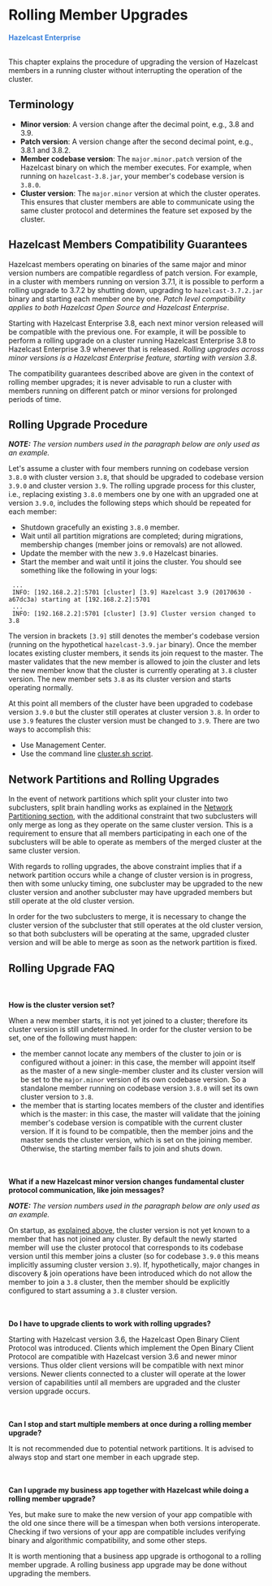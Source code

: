 # Rolling Member Upgrades

<font color="#3981DB">**Hazelcast Enterprise**</font>
<br></br>

This chapter explains the procedure of upgrading the version of Hazelcast members in a running cluster without interrupting the operation of the cluster.

## Terminology

* **Minor version**: A version change after the decimal point, e.g., 3.8 and 3.9.
* **Patch version**: A version change after the second decimal point, e.g., 3.8.1 and 3.8.2.
* **Member codebase version**: The `major.minor.patch` version of the Hazelcast binary on which the member executes. For example, when running on `hazelcast-3.8.jar`, your member's codebase version is `3.8.0`.
* **Cluster version**: The `major.minor` version at which the cluster operates. This ensures that cluster members are able to communicate using the same cluster protocol and
determines the feature set exposed by the cluster.


## Hazelcast Members Compatibility Guarantees

Hazelcast members operating on binaries of the same major and minor version numbers are compatible regardless of patch version.
  For example, in a cluster with members running on version 3.7.1, it is possible to perform a rolling upgrade to 3.7.2 by shutting down, upgrading to `hazelcast-3.7.2.jar` binary 
  and starting each member one by one. _Patch level compatibility applies to both Hazelcast Open Source and Hazelcast Enterprise_.

Starting with Hazelcast Enterprise 3.8, each next minor version released will be compatible with the previous one. For example, it will
 be possible to perform a rolling upgrade on a cluster running Hazelcast Enterprise 3.8 to Hazelcast Enterprise 3.9 whenever that is released.
 _Rolling upgrades across minor versions is a Hazelcast Enterprise feature, starting with version 3.8_.
 
The compatibility guarantees described above are given in the context of rolling member upgrades; it is never advisable to run a
 cluster with members running on different patch or minor versions for prolonged periods of time.


## Rolling Upgrade Procedure

***NOTE:*** *The version numbers used in the paragraph below are only used as an example.*

Let's assume a cluster with four members running on codebase version `3.8.0` with cluster version `3.8`, that should be upgraded to codebase version
`3.9.0` and cluster version `3.9`. The rolling upgrade process for this cluster, i.e., replacing existing `3.8.0` members one by one with an upgraded
one at version `3.9.0`, includes the following steps which should be repeated for each member:

 * Shutdown gracefully an existing `3.8.0` member.
 * Wait until all partition migrations are completed; during migrations, membership changes (member joins or removals) are not allowed.
 * Update the member with the new `3.9.0` Hazelcast binaries.
 * Start the member and wait until it joins the cluster. You should see something like the following in your logs:

```
 ...
 INFO: [192.168.2.2]:5701 [cluster] [3.9] Hazelcast 3.9 (20170630 - a67dc3a) starting at [192.168.2.2]:5701
 ...
 INFO: [192.168.2.2]:5701 [cluster] [3.9] Cluster version changed to 3.8
```
 
 The version in brackets `[3.9]` still denotes the member's codebase version (running on the hypothetical `hazelcast-3.9.jar` binary). Once the member
 locates existing cluster members, it sends its join request to the master. The master validates that the new member is allowed to join the cluster and
 lets the new member know that the cluster is currently operating at `3.8` cluster version. The new member sets `3.8` as its cluster version and starts operating
 normally.
 
 At this point all members of the cluster have been upgraded to codebase version `3.9.0` but the cluster still operates at cluster version `3.8`. In order to use `3.9` features
 the cluster version must be changed to `3.9`. There are two ways to accomplish this:
 
 * Use Management Center.
 * Use the command line [cluster.sh script](#using-the-script-cluster-sh).
 
## Network Partitions and Rolling Upgrades

In the event of network partitions which split your cluster into two subclusters, split brain handling works as explained in the [Network Partitioning section](#network-partitioning-split-brain-syndrome), with the
additional constraint that two subclusters will only merge as long as they operate on the same cluster version. This is a requirement to ensure that all members participating
in each one of the subclusters will be able to operate as members of the merged cluster at the same cluster version.

With regards to rolling upgrades, the above constraint implies that if a network partition occurs while a change of cluster version is in progress, then with some unlucky timing, one subcluster may be upgraded to the new cluster version and another subcluster may have upgraded members but still operate at the old cluster version.

In order for the two subclusters to merge, it is necessary to change the cluster version of the subcluster that still operates at the old cluster version, so that both subclusters
will be operating at the same, upgraded cluster version and will be able to merge as soon as the network partition is fixed.

  
## Rolling Upgrade FAQ

<br></br>
**How is the cluster version set?**

When a new member starts, it is not yet joined to a cluster; therefore its cluster version is still undetermined. In order for the cluster version to be
set, one of the following must happen:

 * the member cannot locate any members of the cluster to join or is configured without a joiner: in this case, the member will appoint itself as the
 master of a new single-member cluster and its cluster version will be set to the `major.minor` version of its own codebase version. So a standalone
 member running on codebase version `3.8.0` will set its own cluster version to `3.8`.
 * the member that is starting locates members of the cluster and identifies which is the master: in this case, the master will validate that the
 joining member's codebase version is compatible with the current cluster version. If it is found to be compatible, then the member joins and the master
 sends the cluster version, which is set on the joining member. Otherwise, the starting member fails to join and shuts down.

<br></br>
**What if a new Hazelcast minor version changes fundamental cluster protocol communication, like join messages?**

***NOTE:*** *The version numbers used in the paragraph below are only used as an example.*

On startup, as [explained above](#how-is-the-cluster-version-set), the cluster version is not yet known to a member that has not joined any cluster.
By default the newly started member will use the cluster protocol that corresponds to its codebase version until this member joins a cluster
(so for codebase `3.9.0` this means implicitly assuming cluster version `3.9`). If, hypothetically, major changes in discovery & join operations
have been introduced which do not allow the member to join a `3.8` cluster, then the member should be explicitly configured to start
assuming a `3.8` cluster version.

<br></br>
**Do I have to upgrade clients to work with rolling upgrades?**

Starting with Hazelcast version 3.6, the Hazelcast Open Binary Client Protocol was introduced. Clients which implement the Open Binary Client Protocol
are compatible with Hazelcast version 3.6 and newer minor versions. Thus older client versions will be compatible with next minor versions. Newer clients
connected to a cluster will operate at the lower version of capabilities until all members are upgraded and the cluster version upgrade occurs.

 <br></br>
**Can I stop and start multiple members at once during a rolling member upgrade?**

It is not recommended due to potential network partitions. It is advised to always stop and start one member in each upgrade step.

 <br></br>
**Can I upgrade my business app together with Hazelcast while doing a rolling member upgrade?**

Yes, but make sure to make the new version of your app compatible with the old one since there will be a timespan when both versions interoperate. Checking if two versions of your app are compatible includes verifying binary and algorithmic compatibility, and some other steps.

It is worth mentioning that a business app upgrade is orthogonal to a rolling member upgrade. A rolling business app upgrade may be done without upgrading the members.

